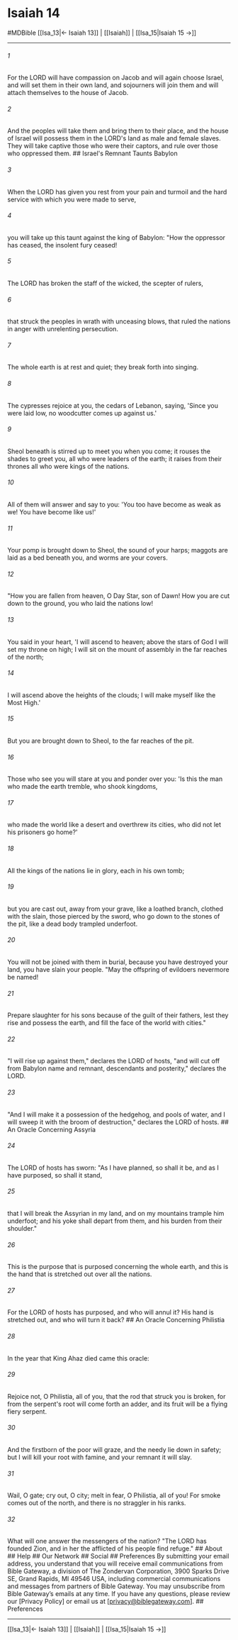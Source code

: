 # Isaiah 14
#MDBible
[[Isa_13|← Isaiah 13]] | [[Isaiah]] | [[Isa_15|Isaiah 15 →]]

***


###### 1 
For the LORD will have compassion on Jacob and will again choose Israel, and will set them in their own land, and sojourners will join them and will attach themselves to the house of Jacob. 

###### 2 
And the peoples will take them and bring them to their place, and the house of Israel will possess them in the LORD's land as male and female slaves. They will take captive those who were their captors, and rule over those who oppressed them. ## Israel's Remnant Taunts Babylon 

###### 3 
When the LORD has given you rest from your pain and turmoil and the hard service with which you were made to serve, 

###### 4 
you will take up this taunt against the king of Babylon: "How the oppressor has ceased, the insolent fury ceased! 

###### 5 
The LORD has broken the staff of the wicked, the scepter of rulers, 

###### 6 
that struck the peoples in wrath with unceasing blows, that ruled the nations in anger with unrelenting persecution. 

###### 7 
The whole earth is at rest and quiet; they break forth into singing. 

###### 8 
The cypresses rejoice at you, the cedars of Lebanon, saying, 'Since you were laid low, no woodcutter comes up against us.' 

###### 9 
Sheol beneath is stirred up to meet you when you come; it rouses the shades to greet you, all who were leaders of the earth; it raises from their thrones all who were kings of the nations. 

###### 10 
All of them will answer and say to you: 'You too have become as weak as we! You have become like us!' 

###### 11 
Your pomp is brought down to Sheol, the sound of your harps; maggots are laid as a bed beneath you, and worms are your covers. 

###### 12 
"How you are fallen from heaven, O Day Star, son of Dawn! How you are cut down to the ground, you who laid the nations low! 

###### 13 
You said in your heart, 'I will ascend to heaven; above the stars of God I will set my throne on high; I will sit on the mount of assembly in the far reaches of the north; 

###### 14 
I will ascend above the heights of the clouds; I will make myself like the Most High.' 

###### 15 
But you are brought down to Sheol, to the far reaches of the pit. 

###### 16 
Those who see you will stare at you and ponder over you: 'Is this the man who made the earth tremble, who shook kingdoms, 

###### 17 
who made the world like a desert and overthrew its cities, who did not let his prisoners go home?' 

###### 18 
All the kings of the nations lie in glory, each in his own tomb; 

###### 19 
but you are cast out, away from your grave, like a loathed branch, clothed with the slain, those pierced by the sword, who go down to the stones of the pit, like a dead body trampled underfoot. 

###### 20 
You will not be joined with them in burial, because you have destroyed your land, you have slain your people. "May the offspring of evildoers nevermore be named! 

###### 21 
Prepare slaughter for his sons because of the guilt of their fathers, lest they rise and possess the earth, and fill the face of the world with cities." 

###### 22 
"I will rise up against them," declares the LORD of hosts, "and will cut off from Babylon name and remnant, descendants and posterity," declares the LORD. 

###### 23 
"And I will make it a possession of the hedgehog, and pools of water, and I will sweep it with the broom of destruction," declares the LORD of hosts. ## An Oracle Concerning Assyria 

###### 24 
The LORD of hosts has sworn: "As I have planned, so shall it be, and as I have purposed, so shall it stand, 

###### 25 
that I will break the Assyrian in my land, and on my mountains trample him underfoot; and his yoke shall depart from them, and his burden from their shoulder." 

###### 26 
This is the purpose that is purposed concerning the whole earth, and this is the hand that is stretched out over all the nations. 

###### 27 
For the LORD of hosts has purposed, and who will annul it? His hand is stretched out, and who will turn it back? ## An Oracle Concerning Philistia 

###### 28 
In the year that King Ahaz died came this oracle: 

###### 29 
Rejoice not, O Philistia, all of you, that the rod that struck you is broken, for from the serpent's root will come forth an adder, and its fruit will be a flying fiery serpent. 

###### 30 
And the firstborn of the poor will graze, and the needy lie down in safety; but I will kill your root with famine, and your remnant it will slay. 

###### 31 
Wail, O gate; cry out, O city; melt in fear, O Philistia, all of you! For smoke comes out of the north, and there is no straggler in his ranks. 

###### 32 
What will one answer the messengers of the nation? "The LORD has founded Zion, and in her the afflicted of his people find refuge." ## About ## Help ## Our Network ## Social ## Preferences By submitting your email address, you understand that you will receive email communications from Bible Gateway, a division of The Zondervan Corporation, 3900 Sparks Drive SE, Grand Rapids, MI 49546 USA, including commercial communications and messages from partners of Bible Gateway. You may unsubscribe from Bible Gateway&rsquo;s emails at any time. If you have any questions, please review our [Privacy Policy] or email us at [privacy@biblegateway.com]. ## Preferences

***

[[Isa_13|← Isaiah 13]] | [[Isaiah]] | [[Isa_15|Isaiah 15 →]]

